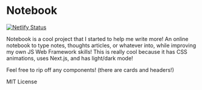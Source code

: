 # Notebook
[![Netlify Status](https://api.netlify.com/api/v1/badges/01e10663-e40f-4f75-9474-664405a360ee/deploy-status)](https://app.netlify.com/sites/mynotebook/deploys)

Notebook is a  cool project that I started to help me write more! An online notebook to type notes, thoughts articles, or whatever into, while improving my own JS Web Framework skills! This is really cool because it has CSS animations, uses Next.js, and has light/dark mode!

Feel free to rip off any components! (there are cards and headers!)

MIT License
